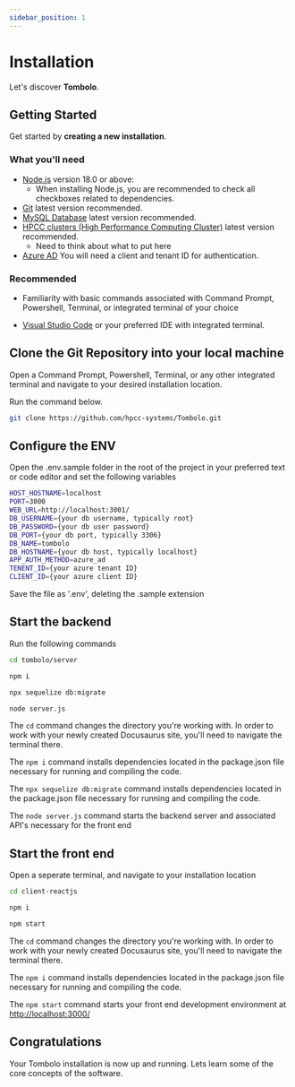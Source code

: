 ```yaml
---
sidebar_position: 1
---
```


# Installation

Let's discover **Tombolo**.

## Getting Started

Get started by **creating a new installation**.

### What you'll need

- [Node.js](https://nodejs.org/en/download/) version 18.0 or above:
  - When installing Node.js, you are recommended to check all checkboxes related to dependencies.
- [Git](https://git-scm.com/downloads) latest version recommended.
- [MySQL Database](https://dev.mysql.com/downloads/) latest version recommended.
- [HPCC clusters (High Performance Computing Cluster)](https://hpccsystems.com/getting-started/) latest version recommended.
  - Need to think about what to put here
- [Azure AD](https://azure.microsoft.com/en-us/free) You will need a client and tenant ID for authentication.

### Recommended

- Familiarity with basic commands associated with Command Prompt, Powershell, Terminal, or integrated terminal of your choice

- [Visual Studio Code](https://code.visualstudio.com/download) or your preferred IDE with integrated terminal.

## Clone the Git Repository into your local machine

Open a Command Prompt, Powershell, Terminal, or any other integrated terminal and navigate to your desired installation location.

Run the command below.

```bash
git clone https://github.com/hpcc-systems/Tombolo.git
```

## Configure the ENV

Open the .env.sample folder in the root of the project in your preferred text or code editor and set the following variables

```bash
HOST_HOSTNAME=localhost
PORT=3000
WEB_URL=http://localhost:3001/
DB_USERNAME={your db username, typically root}
DB_PASSWORD={your db user password}
DB_PORT={your db port, typically 3306}
DB_NAME=tombolo
DB_HOSTNAME={your db host, typically localhost}
APP_AUTH_METHOD=azure_ad
TENENT_ID={your azure tenant ID}
CLIENT_ID={your azure client ID}
```

Save the file as '.env', deleting the .sample extension

## Start the backend

Run the following commands

```bash
cd tombolo/server
```

```bash
npm i
```

```bash
npx sequelize db:migrate
```

```bash
node server.js
```

The `cd` command changes the directory you're working with. In order to work with your newly created Docusaurus site, you'll need to navigate the terminal there.

The `npm i` command installs dependencies located in the package.json file necessary for running and compiling the code.

The `npx sequelize db:migrate` command installs dependencies located in the package.json file necessary for running and compiling the code.

The `node server.js` command starts the backend server and associated API's necessary for the front end

## Start the front end

Open a seperate terminal, and navigate to your installation location

```bash
cd client-reactjs
```

```bash
npm i
```

```bash
npm start
```

The `cd` command changes the directory you're working with. In order to work with your newly created Docusaurus site, you'll need to navigate the terminal there.

The `npm i` command installs dependencies located in the package.json file necessary for running and compiling the code.

The `npm start` command starts your front end development environment at [http://localhost:3000/](http://localhost:3000/)

## Congratulations

Your Tombolo installation is now up and running. Lets learn some of the core concepts of the software.
